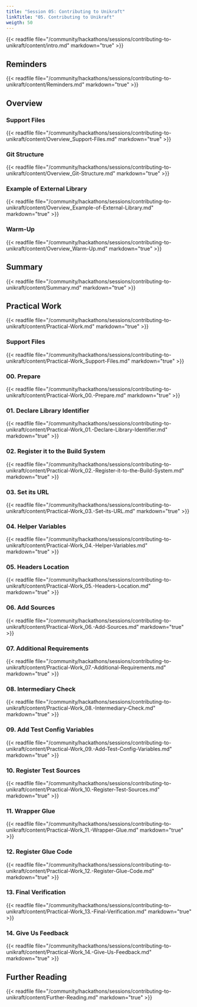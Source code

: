 ```yaml
---
title: "Session 05: Contributing to Unikraft"
linkTitle: "05. Contributing to Unikraft"
weigth: 50
---
```


{{< readfile file="/community/hackathons/sessions/contributing-to-unikraft/content/intro.md" markdown="true" >}}

## Reminders

{{< readfile file="/community/hackathons/sessions/contributing-to-unikraft/content/Reminders.md" markdown="true" >}}

## Overview

### Support Files

{{< readfile file="/community/hackathons/sessions/contributing-to-unikraft/content/Overview_Support-Files.md" markdown="true" >}}

### Git Structure

{{< readfile file="/community/hackathons/sessions/contributing-to-unikraft/content/Overview_Git-Structure.md" markdown="true" >}}

### Example of External Library

{{< readfile file="/community/hackathons/sessions/contributing-to-unikraft/content/Overview_Example-of-External-Library.md" markdown="true" >}}

### Warm-Up

{{< readfile file="/community/hackathons/sessions/contributing-to-unikraft/content/Overview_Warm-Up.md" markdown="true" >}}

## Summary

{{< readfile file="/community/hackathons/sessions/contributing-to-unikraft/content/Summary.md" markdown="true" >}}

## Practical Work

{{< readfile file="/community/hackathons/sessions/contributing-to-unikraft/content/Practical-Work.md" markdown="true" >}}

### Support Files

{{< readfile file="/community/hackathons/sessions/contributing-to-unikraft/content/Practical-Work_Support-Files.md" markdown="true" >}}

### 00. Prepare

{{< readfile file="/community/hackathons/sessions/contributing-to-unikraft/content/Practical-Work_00.-Prepare.md" markdown="true" >}}

### 01. Declare Library Identifier

{{< readfile file="/community/hackathons/sessions/contributing-to-unikraft/content/Practical-Work_01.-Declare-Library-Identifier.md" markdown="true" >}}

### 02. Register it to the Build System

{{< readfile file="/community/hackathons/sessions/contributing-to-unikraft/content/Practical-Work_02.-Register-it-to-the-Build-System.md" markdown="true" >}}

### 03. Set its URL

{{< readfile file="/community/hackathons/sessions/contributing-to-unikraft/content/Practical-Work_03.-Set-its-URL.md" markdown="true" >}}

### 04. Helper Variables

{{< readfile file="/community/hackathons/sessions/contributing-to-unikraft/content/Practical-Work_04.-Helper-Variables.md" markdown="true" >}}

### 05. Headers Location

{{< readfile file="/community/hackathons/sessions/contributing-to-unikraft/content/Practical-Work_05.-Headers-Location.md" markdown="true" >}}

### 06. Add Sources

{{< readfile file="/community/hackathons/sessions/contributing-to-unikraft/content/Practical-Work_06.-Add-Sources.md" markdown="true" >}}

### 07. Additional Requirements

{{< readfile file="/community/hackathons/sessions/contributing-to-unikraft/content/Practical-Work_07.-Additional-Requirements.md" markdown="true" >}}

### 08. Intermediary Check

{{< readfile file="/community/hackathons/sessions/contributing-to-unikraft/content/Practical-Work_08.-Intermediary-Check.md" markdown="true" >}}

### 09. Add Test Config Variables

{{< readfile file="/community/hackathons/sessions/contributing-to-unikraft/content/Practical-Work_09.-Add-Test-Config-Variables.md" markdown="true" >}}

### 10. Register Test Sources

{{< readfile file="/community/hackathons/sessions/contributing-to-unikraft/content/Practical-Work_10.-Register-Test-Sources.md" markdown="true" >}}

### 11. Wrapper Glue

{{< readfile file="/community/hackathons/sessions/contributing-to-unikraft/content/Practical-Work_11.-Wrapper-Glue.md" markdown="true" >}}

### 12. Register Glue Code

{{< readfile file="/community/hackathons/sessions/contributing-to-unikraft/content/Practical-Work_12.-Register-Glue-Code.md" markdown="true" >}}

### 13. Final Verification

{{< readfile file="/community/hackathons/sessions/contributing-to-unikraft/content/Practical-Work_13.-Final-Verification.md" markdown="true" >}}

### 14. Give Us Feedback

{{< readfile file="/community/hackathons/sessions/contributing-to-unikraft/content/Practical-Work_14.-Give-Us-Feedback.md" markdown="true" >}}

## Further Reading

{{< readfile file="/community/hackathons/sessions/contributing-to-unikraft/content/Further-Reading.md" markdown="true" >}}
